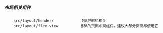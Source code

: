 
##### 布局相关组件

        src/layout/header/            顶部导航栏相关
        src/layout/flex-view          基础的页面布局组件，建议大部分页面都使用它
